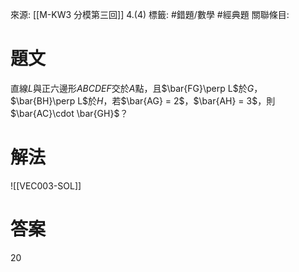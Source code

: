 來源: [[M-KW3 分模第三回]] 4.(4)
標籤: #錯題/數學 #經典題
關聯條目: 
# 題文
直線$L$與正六邊形$ABCDEF$交於$A$點，且$\bar{FG}\perp L$於$G$，$\bar{BH}\perp L$於$H$，若$\bar{AG} = 2$，$\bar{AH} = 3$，則$\bar{AC}\cdot \bar{GH}$？

# 解法
![[VEC003-SOL]]

# 答案
20
